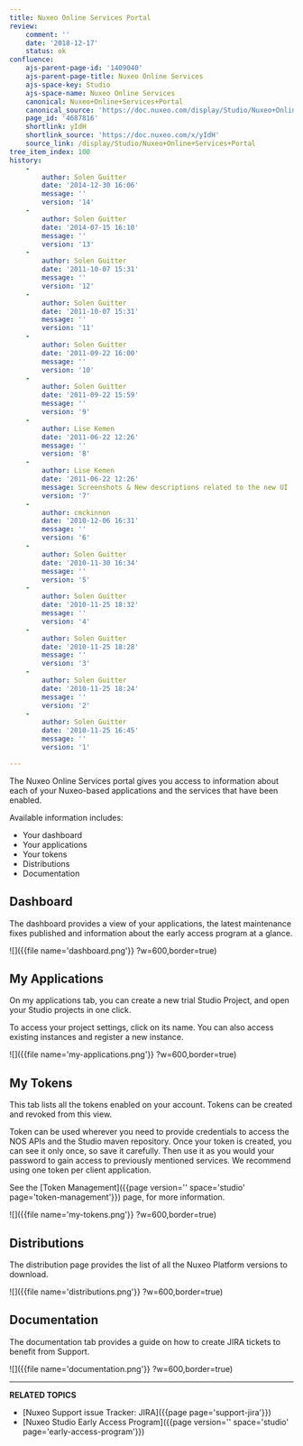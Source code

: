 ```yaml
---
title: Nuxeo Online Services Portal
review:
    comment: ''
    date: '2018-12-17'
    status: ok
confluence:
    ajs-parent-page-id: '1409040'
    ajs-parent-page-title: Nuxeo Online Services
    ajs-space-key: Studio
    ajs-space-name: Nuxeo Online Services
    canonical: Nuxeo+Online+Services+Portal
    canonical_source: 'https://doc.nuxeo.com/display/Studio/Nuxeo+Online+Services+Portal'
    page_id: '4687816'
    shortlink: yIdH
    shortlink_source: 'https://doc.nuxeo.com/x/yIdH'
    source_link: /display/Studio/Nuxeo+Online+Services+Portal
tree_item_index: 100
history:
    -
        author: Solen Guitter
        date: '2014-12-30 16:06'
        message: ''
        version: '14'
    -
        author: Solen Guitter
        date: '2014-07-15 16:10'
        message: ''
        version: '13'
    -
        author: Solen Guitter
        date: '2011-10-07 15:31'
        message: ''
        version: '12'
    -
        author: Solen Guitter
        date: '2011-10-07 15:31'
        message: ''
        version: '11'
    -
        author: Solen Guitter
        date: '2011-09-22 16:00'
        message: ''
        version: '10'
    -
        author: Solen Guitter
        date: '2011-09-22 15:59'
        message: ''
        version: '9'
    -
        author: Lise Kemen
        date: '2011-06-22 12:26'
        message: ''
        version: '8'
    -
        author: Lise Kemen
        date: '2011-06-22 12:26'
        message: Screenshots & New descriptions related to the new UI
        version: '7'
    -
        author: cmckinnon
        date: '2010-12-06 16:31'
        message: ''
        version: '6'
    -
        author: Solen Guitter
        date: '2010-11-30 16:34'
        message: ''
        version: '5'
    -
        author: Solen Guitter
        date: '2010-11-25 18:32'
        message: ''
        version: '4'
    -
        author: Solen Guitter
        date: '2010-11-25 18:28'
        message: ''
        version: '3'
    -
        author: Solen Guitter
        date: '2010-11-25 18:24'
        message: ''
        version: '2'
    -
        author: Solen Guitter
        date: '2010-11-25 16:45'
        message: ''
        version: '1'

---
```

The Nuxeo Online Services portal gives you access to information about each of your Nuxeo-based applications and the services that have been enabled.

Available information includes:
- Your dashboard
- Your applications
- Your tokens
- Distributions
- Documentation

## Dashboard

The dashboard provides a view of your applications, the latest maintenance fixes published and information about the early access program at a glance.

![]({{file name='dashboard.png'}} ?w=600,border=true)

## My Applications

On my applications tab, you can create a new trial Studio Project, and open your Studio projects in one click.

To access your project settings, click on its name. You can also access existing instances and register a new instance.

![]({{file name='my-applications.png'}} ?w=600,border=true)

## My Tokens

This tab lists all the tokens enabled on your account. Tokens can be created and revoked from this view.

Token can be used wherever you need to provide credentials to access the NOS APIs and the Studio maven repository. Once your token is created, you can see it only once, so save it carefully. Then use it as you would your password to gain access to previously mentioned services. We recommend using one token per client application.

See the [Token Management]({{page version='' space='studio' page='token-management'}}) page, for more information.

![]({{file name='my-tokens.png'}} ?w=600,border=true)

## Distributions

The distribution page provides the list of all the Nuxeo Platform versions to download.

![]({{file name='distributions.png'}} ?w=600,border=true)

## Documentation

The documentation tab provides a guide on how to create JIRA tickets to benefit from Support.

![]({{file name='documentation.png'}} ?w=600,border=true)

* * *

**RELATED TOPICS**

- [Nuxeo Support issue Tracker: JIRA]({{page page='support-jira'}})
- [Nuxeo Studio Early Access Program]({{page version='' space='studio' page='early-access-program'}})
